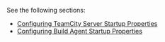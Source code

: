 [//]: # (title: TeamCity Startup Properties)
[//]: # (auxiliary-id: TeamCity Startup Properties)

See the following sections:
* [Configuring TeamCity Server Startup Properties](configuring-teamcity-server-startup-properties.md)
* [Configuring Build Agent Startup Properties](configuring-build-agent-startup-properties.md)
